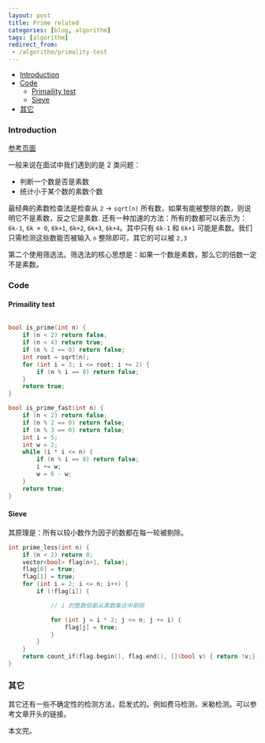 ```yaml
---
layout: post
title: Prime related
categories: [blog, algorithm]
tags: [algorithm]
redirect_from:
 - /algorithm/primality-test
---
```


+ [Introduction](#intro)
+ [Code](#code)
  + [Primaility test](#p-t)
  + [Sieve](#s)
+ [其它](#o)

<a id="intro"></a>

### Introduction

[参考页面](https://en.wikipedia.org/wiki/Primality_test)

一般来说在面试中我们遇到的是 2 类问题：

+ 判断一个数是否是素数
+ 统计小于某个数的素数个数

最经典的素数检查法是检查从 `2` -> `sqrt(n)` 所有数，如果有能被整除的数，则说明它不是素数，反之它是素数.
还有一种加速的方法：所有的数都可以表示为：`6k-1`, `6k + 0`, `6k+1`, `6k+2`, `6k+3`, `6k+4`。其中只有
`6k-1` 和 `6k+1` 可能是素数。我们只需检测这些数能否被输入 `n` 整除即可，其它的可以被 `2,3`

第二个使用筛选法。筛选法的核心思想是：如果一个数是素数，那么它的倍数一定不是素数。

<a id="code"></a>

### Code

<a id="p-t"></a>

#### Primaility test

```cpp

bool is_prime(int n) {
    if (n < 2) return false;
    if (n < 4) return true;
    if (n % 2 == 0) return false;
    int root = sqrt(n);
    for (int i = 3; i <= root; i += 2) {
        if (n % i == 0) return false;
    }
    return true;
}

bool is_prime_fast(int n) {
    if (n < 2) return false;
    if (n % 2 == 0) return false;
    if (n % 3 == 0) return false;
    int i = 5;
    int w = 2;
    while (i * i <= n) {
        if (n % i == 0) return false;
        i += w;
        w = 6 - w;
    }
    return true;
}

```

<a id="s"></a>

#### Sieve

其原理是：所有以较小数作为因子的数都在每一轮被剔除。

```cpp
int prime_less(int n) {
    if (n < 2) return 0;
    vector<bool> flag(n+1, false);
    flag[0] = true;
    flag[1] = true;
    for (int i = 2; i <= n; i++) {
        if (!flag[i]) {

            // i 的整数倍都从素数集合中剔除

            for (int j = i * 2; j <= n; j += i) {
                flag[j] = true;
            }
        }
    }
    return count_if(flag.begin(), flag.end(), [](bool v) { return !v;});
}
```

<a id="o"></a>

### 其它

其它还有一些不确定性的检测方法，启发式的。例如费马检测，米勒检测。可以参考文章开头的链接。

本文完。
